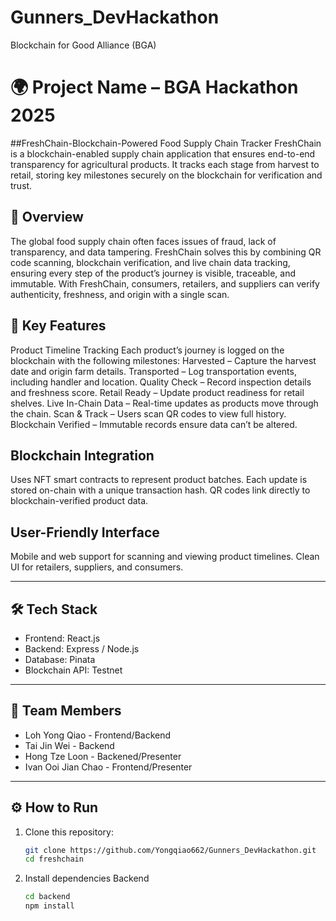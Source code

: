 # Gunners_DevHackathon
Blockchain for Good Alliance (BGA)
# 🌍 Project Name – BGA Hackathon 2025

##FreshChain-Blockchain-Powered Food Supply Chain Tracker
FreshChain is a blockchain-enabled supply chain application that ensures end-to-end transparency for agricultural products. It tracks each stage from harvest to retail, storing key milestones securely on the blockchain for verification and trust.

## 🚀 Overview
The global food supply chain often faces issues of fraud, lack of transparency, and data tampering.
FreshChain solves this by combining QR code scanning, blockchain verification, and live chain data tracking, ensuring every step of the product’s journey is visible, traceable, and immutable.
With FreshChain, consumers, retailers, and suppliers can verify authenticity, freshness, and origin with a single scan.

## 🚀 Key Features
Product Timeline Tracking
Each product’s journey is logged on the blockchain with the following milestones:
Harvested – Capture the harvest date and origin farm details.
Transported – Log transportation events, including handler and location.
Quality Check – Record inspection details and freshness score.
Retail Ready – Update product readiness for retail shelves.
Live In-Chain Data – Real-time updates as products move through the chain.
Scan & Track – Users scan QR codes to view full history.
Blockchain Verified – Immutable records ensure data can’t be altered.

## Blockchain Integration
Uses NFT smart contracts to represent product batches.
Each update is stored on-chain with a unique transaction hash.
QR codes link directly to blockchain-verified product data.

## User-Friendly Interface
Mobile and web support for scanning and viewing product timelines.
Clean UI for retailers, suppliers, and consumers.

---

## 🛠️ Tech Stack
- Frontend: React.js
- Backend: Express / Node.js
- Database: Pinata
- Blockchain API: Testnet

---

## 👥 Team Members
- Loh Yong Qiao - Frontend/Backend
- Tai Jin Wei - Backend
- Hong Tze Loon - Backened/Presenter
- Ivan Ooi Jian Chao - Frontend/Presenter

---

## ⚙️ How to Run
1. Clone this repository:
   ```bash
   git clone https://github.com/Yongqiao662/Gunners_DevHackathon.git
   cd freshchain

2. Install dependencies
   Backend
   ```bash
   cd backend
   npm install
   

